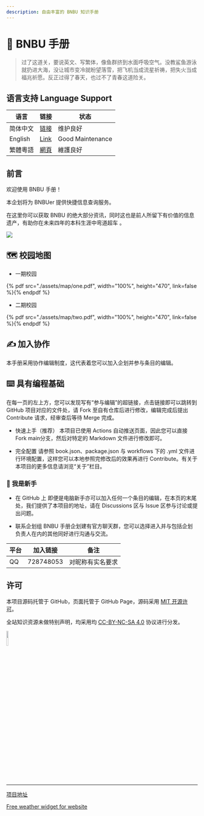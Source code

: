 ```yaml
---
description: 自由丰富的 BNBU 知识手册
---
```


# 🏫 BNBU 手册

> 过了这道关，要说英文、写繁体，像鱼群挤到水面呼吸空气。没教鲨鱼游泳就扔进大海，没让城市变冷就盼望落雪，把飞机当成流星祈祷，把失火当成福兆祈愿。反正过得了春天，也过不了青春这道险关。

## 语言支持 Language Support

| 语言 | 链接 | 状态 |
|-----|-----|-----|
| 简体中文 | [链接](https://bnbutech.cn/) | 维护良好 |
| English | [Link](https://bnbutech.cn/) | Good Maintenance |
| 繁體粵語 | [網頁](https://bnbutech.cn/) | 維護良好 |

## 前言

欢迎使用 BNBU 手册！

本企划将为 BNBUer 提供快捷信息查询服务。

在这里你可以获取 BNBU 的绝大部分资讯，同时这也是前人所留下有价值的信息遗产，有助你在未来四年的本科生涯中弯道超车 。

![](./assets/pic/BNBU.png)

## 🗺️ 校园地图

* 一期校园

{% pdf src="./assets/map/one.pdf", width="100%", height="470", link=false %}{% endpdf %}

* 二期校园

{% pdf src="./assets/map/two.pdf", width="100%", height="470", link=false %}{% endpdf %}

## ✍️ 加入协作

本手册采用协作编辑制度，这代表着您可以加入企划并参与条目的编辑。

## ⌨️ 具有编程基础

在每一页的左上方，您可以发现写有“参与编辑”的超链接，点击链接即可以跳转到 GitHub 项目对应的文件处，请 Fork 至自有仓库后进行修改，编辑完成后提出 Contribute 请求，经审查后等待 Merge 完成。

* 快速上手（推荐）
本项目已使用 Actions 自动推送页面，因此您可以直接 Fork main分支，然后对特定的 Markdown 文件进行修改即可。

* 完全配置
请参照 book.json、package.json 与 workflows 下的 .yml 文件进行环境配置，这样您可以本地参照完修改后的效果再进行 Contribute。有关于本项目的更多信息请浏览“关于”栏目。

### 🔰 我是新手

* 在 GitHub 上
即便是电脑新手亦可以加入任何一个条目的编辑，在本页的末尾处，我们提供了本项目的地址，请在 Discussions 区与 Issue 区参与讨论或提出问题。

* 联系企划组
BNBU 手册企划建有官方聊天群，您可以选择进入并与包括企划负责人在内的其他同好进行沟通与交流。

| 平台 | 加入链接 | 备注 |
|-----|-----|-----|
| QQ | 728748053 | 对昵称有实名要求 |

## 许可

本项目源码托管于 GitHub，页面托管于 GitHub Page，源码采用 [MIT 开源许可](https://mit-license.org/)。

全站知识资源未做特别声明，均采用均 [CC-BY-NC-SA 4.0](https://creativecommons.org/licenses/by-nc-sa/4.0/) 协议进行分发。

<img src=./assets/icon/rect-by-nc-sa.png width=10% />

---

[项目地址](https://github.com/PhoenixTechProject/BNBUHandbook)

<div id="ww_23ee3aacb4024" v='1.3' loc='id' a='{"t":"responsive","lang":"zh","sl_lpl":1,"ids":["wl11466"],"font":"Arial","sl_ics":"one_a","sl_sot":"celsius","cl_bkg":"image","cl_font":"#FFFFFF","cl_cloud":"#FFFFFF","cl_persp":"#81D4FA","cl_sun":"#FFC107","cl_moon":"#FFC107","cl_thund":"#FF5722","cl_odd":"#FFFFFF17"}'><a href="https://weatherwidget.org/" id="ww_23ee3aacb4024_u" target="_blank">Free weather widget for website</a></div><script async src="https://app3.weatherwidget.org/js/?id=ww_23ee3aacb4024"></script>

